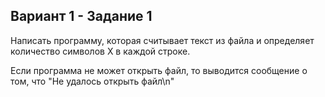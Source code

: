 ## Вариант 1 - Задание 1
Написать программу, которая считывает текст из файла и определяет количество символов Х в каждой строке.

Если программа не может открыть файл, то выводится сообщение о том, что "Не удалось открыть файл\n"
